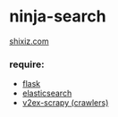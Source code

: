 ninja-search
===

[shixiz.com](http://shixiz.com)

### require:

* [flask]()
* [elasticsearch]()
* [v2ex-scrapy (crawlers)]()







